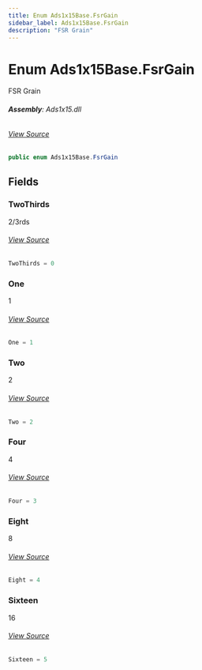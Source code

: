 ```yaml
---
title: Enum Ads1x15Base.FsrGain
sidebar_label: Ads1x15Base.FsrGain
description: "FSR Grain"
---
```

# Enum Ads1x15Base.FsrGain
FSR Grain

###### **Assembly**: Ads1x15.dll
###### [View Source](https://github.com/WildernessLabs/Meadow.Foundation.git/blob/develop/Source/Meadow.Foundation.Peripherals/ICs.ADC.Ads1x15/Driver/Ads1x15Base.Enums.cs#L35)
```csharp title="Declaration"
public enum Ads1x15Base.FsrGain
```
## Fields
### TwoThirds
2/3rds
###### [View Source](https://github.com/WildernessLabs/Meadow.Foundation.git/blob/develop/Source/Meadow.Foundation.Peripherals/ICs.ADC.Ads1x15/Driver/Ads1x15Base.Enums.cs#L40)
```csharp title="Declaration"
TwoThirds = 0
```
### One
1
###### [View Source](https://github.com/WildernessLabs/Meadow.Foundation.git/blob/develop/Source/Meadow.Foundation.Peripherals/ICs.ADC.Ads1x15/Driver/Ads1x15Base.Enums.cs#L44)
```csharp title="Declaration"
One = 1
```
### Two
2
###### [View Source](https://github.com/WildernessLabs/Meadow.Foundation.git/blob/develop/Source/Meadow.Foundation.Peripherals/ICs.ADC.Ads1x15/Driver/Ads1x15Base.Enums.cs#L48)
```csharp title="Declaration"
Two = 2
```
### Four
4
###### [View Source](https://github.com/WildernessLabs/Meadow.Foundation.git/blob/develop/Source/Meadow.Foundation.Peripherals/ICs.ADC.Ads1x15/Driver/Ads1x15Base.Enums.cs#L52)
```csharp title="Declaration"
Four = 3
```
### Eight
8
###### [View Source](https://github.com/WildernessLabs/Meadow.Foundation.git/blob/develop/Source/Meadow.Foundation.Peripherals/ICs.ADC.Ads1x15/Driver/Ads1x15Base.Enums.cs#L56)
```csharp title="Declaration"
Eight = 4
```
### Sixteen
16
###### [View Source](https://github.com/WildernessLabs/Meadow.Foundation.git/blob/develop/Source/Meadow.Foundation.Peripherals/ICs.ADC.Ads1x15/Driver/Ads1x15Base.Enums.cs#L60)
```csharp title="Declaration"
Sixteen = 5
```

